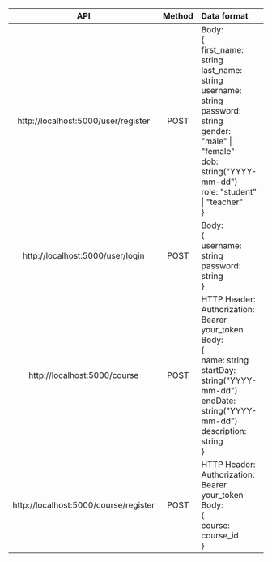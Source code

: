 
| API | Method | Data format | Describe |
| :-: | :-: | :-| :- |
| http://localhost:5000/user/register| POST | Body:<br>{<br>first_name: string <br> last_name: string <br> username: string <br> password: string <br> gender: "male" \| "female" <br> dob: string("YYYY-mm-dd") <br> role: "student" \| "teacher"<br>} | Đăng ký một người dùng |
| http://localhost:5000/user/login | POST | Body:<br>{<br>username: string <br> password: string<br>} | Đăng nhập |
| http://localhost:5000/course | POST | HTTP Header:<br> Authorization: Bearer your_token<br>Body: <br> {<br>name: string<br>startDay: string("YYYY-mm-dd")<br>endDate: string("YYYY-mm-dd")<br>description: string<br>} | Giáo viên thêm một khóa học |
| http://localhost:5000/course/register | POST | HTTP Header:<br>Authorization: Bearer your_token<br>Body:<br>{<br>course: course_id<br>} | Học sinh tham gia khóa học bằng cách nhập id khóa học |